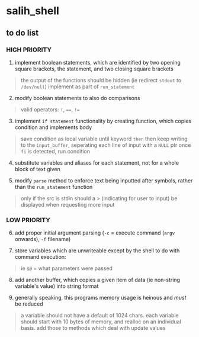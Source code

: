 # salih_shell
## to do list

### HIGH PRIORITY
1. implement boolean statements, which are identified by two opening square brackets, the statement, and two closing square brackets
> the output of the functions should be hidden (ie redirect `stdout` to `/dev/null`)
> implement as part of `run_statement`

2. modify boolean statements to also do comparisons
> valid operators: `!`, `==`, `!=`

3. implement `if statement` functionality by creating function, which copies condition and implements body
> save condition as local variable until keyword `then`
> then keep writing to the `input_buffer`, seperating each line of input with a `NULL` ptr
> once `fi` is detected, run condition

4. substitute variables and aliases for each statement, not for a whole block of text given

5. modify `parse` method to enforce text being inputted after symbols, rather than the `run_statement` function
> only if the src is stdin should a > (indicating for user to input) be displayed when requesting more input

### LOW PRIORITY
6. add proper initial argument parsing (`-c` = execute command (`argv` onwards), `-f` filename)

7. store variables which are unwriteable except by the shell to do with command execution:
> ie `$@` = what parameters were passed

8. add another buffer, which copies a given item of data (ie non-string variable's value) into string format

9. generally speaking, this programs memory usage is heinous and *must* be reduced
> a variable should not have a default of 1024 chars. each variable should start with 10 bytes of memory, and realloc on an individual basis. add those to methods which deal with update values
